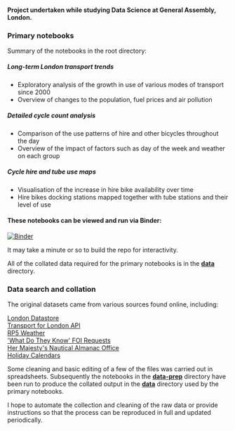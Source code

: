 #### Project undertaken while studying Data Science at General Assembly, London.

### Primary notebooks

Summary of the notebooks in the root directory:

##### Long-term London transport trends
- Exploratory analysis of the growth in use of various modes of transport since 2000
- Overview of changes to the population, fuel prices and air pollution

##### Detailed cycle count analysis
- Comparison of the use patterns of hire and other bicycles throughout the day
- Overview of the impact of factors such as day of the week and weather on each group

##### Cycle hire and tube use maps
- Visualisation of the increase in hire bike availability over time
- Hire bikes docking stations mapped together with tube stations and their level of use

#### These notebooks can be viewed and run via Binder:

[![Binder](https://mybinder.org/badge_logo.svg)](https://mybinder.org/v2/gh/intp8/bb/master)

It may take a minute or so to build the repo for interactivity.

All of the collated data required for the primary notebooks is in the **[data](https://github.com/intp8/boris-bikes/tree/master/data)** directory. 

### Data search and collation

The original datasets came from various sources found online, including:

[London Datastore](https://data.london.gov.uk/)  
[Transport for London API](https://api.tfl.gov.uk/)  
[RP5 Weather](https://rp5.ru/)  
['What Do They Know' FOI Requests](https://www.whatdotheyknow.com/)  
[Her Majesty's Nautical Almanac Office](http://astro.ukho.gov.uk/)  
[Holiday Calendars](https://www.feiertagskalender.ch/)

Some cleaning and basic editing of a few of the files was carried out in spreadsheets. Subsequently the notebooks in the **[data-prep](https://github.com/intp8/boris-bikes/tree/master/data-prep)** directory have been run to produce the collated output in the **[data](https://github.com/intp8/boris-bikes/tree/master/data)** directory used by the primary notebooks.

I hope to automate the collection and cleaning of the raw data or provide instructions so that the process can be reproduced in full and updated periodically.
